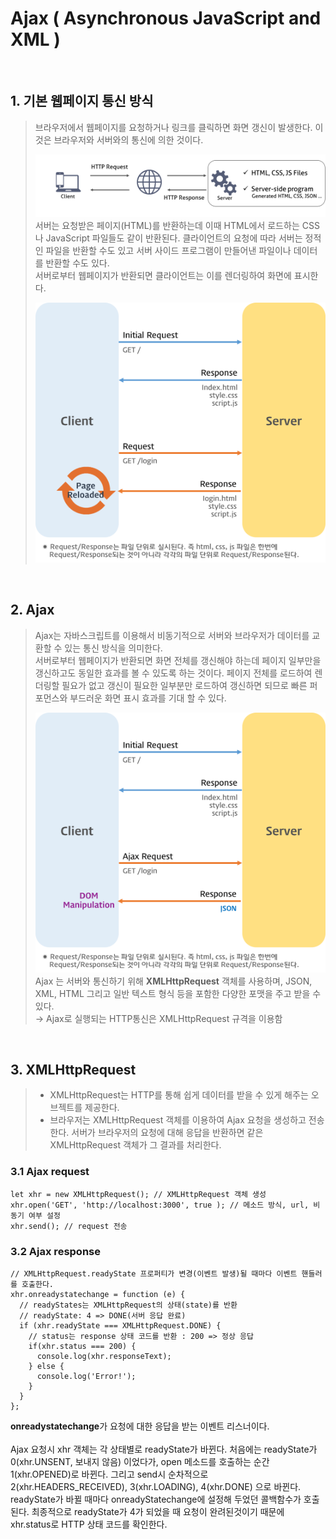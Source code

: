 # Ajax ( Asynchronous JavaScript and XML )

<br>

## 1. 기본 웹페이지 통신 방식 

> 브라우저에서 웹페이지를 요청하거나 링크를 클릭하면 화면 갱신이 발생한다. 이것은 브라우저와 서버와의 통신에 의한 것이다. 
> 
> ![](../img/ajax1.png)
> 서버는 요청받은 페이지(HTML)를 반환하는데 이때 HTML에서 로드하는 CSS나 JavaScript 파일들도 같이 반환된다. 클라이언트의 요청에 따라 서버는 정적인 파일을 반환할 수도 있고 서버 사이드 프로그램이 만들어낸 파일이나 데이터를 반환할 수도 있다. 
> <br> 서버로부터 웹페이지가 반환되면 클라이언트는 이를 렌더링하여 화면에 표시한다. 
> 
> ![](../img/ajax2.png)

<br>

## 2. Ajax

> Ajax는 자바스크립트를 이용해서 비동기적으로 서버와 브라우저가 데이터를 교환할 수 있는 통신 방식을 의미한다. 
> <br> 서버로부터 웹페이지가 반환되면 화면 전체를 갱신해야 하는데 페이지 일부만을 갱신하고도 동일한 효과를 볼 수 있도록 하는 것이다. 페이지 전체를 로드하여 렌더링할 필요가 없고 갱신이 필요한 일부분만 로드하여 갱신하면 되므로 빠른 퍼포먼스와 부드러운 화면 표시 효과를 기대 할 수 있다. 
> 
> ![](../img/ajax3.png)
> Ajax 는 서버와 통신하기 위해 <b>XMLHttpRequest</b> 객체를 사용하며, JSON, XML, HTML 그리고 일반 텍스트 형식 등을 포함한 다양한 포맷을 주고 받을 수 있다. 
> <br> → Ajax로 실행되는 HTTP통신은 XMLHttpRequest 규격을 이용함 

<br>

## 3. XMLHttpRequest 

> - XMLHttpRequest는 HTTP를 통해 쉽게 데이터를 받을 수 있게 해주는 오브젝트를 제공한다. 
> - 브라우저는 XMLHttpRequest 객체를 이용하여 Ajax 요청을 생성하고 전송한다. 서버가 브라우저의 요청에 대해 응답을 반환하면 같은 XMLHttpRequest 객체가 그 결과를 처리한다. 

### 3.1 Ajax request 

```
let xhr = new XMLHttpRequest(); // XMLHttpRequest 객체 생성 
xhr.open('GET', 'http://localhost:3000', true ); // 메소드 방식, url, 비동기 여부 설정 
xhr.send(); // request 전송 
```

### 3.2 Ajax response 

```
// XMLHttpRequest.readyState 프로퍼티가 변경(이벤트 발생)될 때마다 이벤트 핸들러를 호출한다.
xhr.onreadystatechange = function (e) {
  // readyStates는 XMLHttpRequest의 상태(state)를 반환
  // readyState: 4 => DONE(서버 응답 완료)
  if (xhr.readyState === XMLHttpRequest.DONE) {
    // status는 response 상태 코드를 반환 : 200 => 정상 응답
    if(xhr.status === 200) {
      console.log(xhr.responseText);
    } else {
      console.log('Error!');
    }
  }
};
```
<b>onreadystatechange</b>가 요청에 대한 응답을 받는 이벤트 리스너이다. <br><br>
 Ajax 요청시 xhr 객체는 각 상태별로 readyState가 바뀐다. 처음에는 readyState가 0(xhr.UNSENT, 보내지 않음) 이었다가, open 메소드를 호출하는 순간 1(xhr.OPENED)로 바뀐다. 그리고 send시 순차적으로 2(xhr.HEADERS_RECEIVED), 3(xhr.LOADING), 4(xhr.DONE) 으로 바뀐다. <br>
 readyState가 바뀔 때마다 onreadyStatechange에 설정해 두었던 콜백함수가 호출된다. 최종적으로 readyState가 4가 되었을 때 요청이 완려된것이기 때문에 xhr.status로 HTTP 상태 코드를 확인한다. 